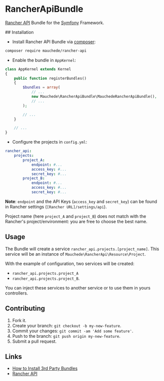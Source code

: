 # RancherApiBundle

[Rancher API](http://github.com/mauchede/rancher-api) Bundle for the [Symfony](http://symfony.com/) Framework.

## Installation

* Install Rancher API Bundle via [composer](https://getcomposer.org/):

```bash
composer require mauchede/rancher-api
```

* Enable the bundle in `AppKernel`:

```php
class AppKernel extends Kernel
{
    public function registerBundles()
    {
        $bundles = array(
            // ...
            new Mauchede\RancherApiBundle\MauchedeRancherApiBundle(),
            // ...
        );

        // ...
    }

    // ...
}
```

* Configure the projects in `config.yml`:

```yaml
rancher_api:
    projects:
        project_A:
            endpoint: #...
            access_key: #...
            secret_key: #...
        project_B:
            endpoint: #...
            access_key: #...
            secret_key: #...
```

__Note__: `endpoint` and the API Keys (`access_key` and `secret_key`) can be found in Rancher settings (`[Rancher URL]/settings/api`).

Project name (here `project_A` and `project_B`) does not match with the Rancher's project/environment: you are free to choose the best name.

## Usage

The Bundle will create a service `rancher_api.projects.[project_name]`. This service will be an instance of `Mauchede\RancherApi\Resource\Project`.

With the example of configuration, two services will be created:
* `rancher_api.projects.project_A`
* `rancher_api.projects.project_B`.

You can inject these services to another service or to use them in yours controllers.

## Contributing

1. Fork it.
2. Create your branch: `git checkout -b my-new-feature`.
3. Commit your changes: `git commit -am 'Add some feature'`.
4. Push to the branch: `git push origin my-new-feature`.
5. Submit a pull request.

## Links

* [How to Install 3rd Party Bundles](http://symfony.com/doc/current/cookbook/bundles/installation.html)
* [Rancher API](http://github.com/mauchede/rancher-api)
